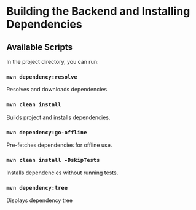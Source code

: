 # Building the Backend and Installing Dependencies

## Available Scripts

In the project directory, you can run:

### `mvn dependency:resolve`

Resolves and downloads dependencies.

### `mvn clean install`

Builds project and installs dependencies.

### `mvn dependency:go-offline`

Pre-fetches dependencies for offline use.

### `mvn clean install -DskipTests`

Installs dependencies without running tests.

### `mvn dependency:tree`

Displays dependency tree
